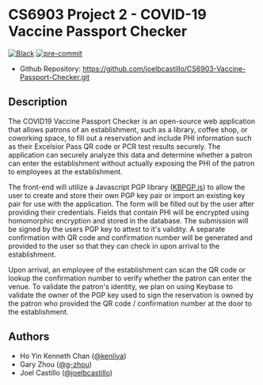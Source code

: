 CS6903 Project 2 - COVID-19 Vaccine Passport Checker
===================================================

[![Black](https://img.shields.io/badge/code%20style-black-000000.svg)](https://github.com/psf/black)
[![pre-commit](https://img.shields.io/badge/pre--commit-enabled-brightgreen?logo=pre-commit&logoColor=white)](https://github.com/pre-commit/pre-commit)

* Github Repository:  <https://github.com/joelbcastillo/CS6903-Vaccine-Passport-Checker.git>

Description
-----------

The COVID19 Vaccine Passport Checker is an open-source web application that allows patrons of an establishment, such as a library, coffee shop, or coworking space, to fill out a reservation and include PHI information such as their Excelsior Pass QR code or PCR test results securely. The application can securely analyze this data and determine whether a patron can enter the establishment without actually exposing the PHI of the patron to employees at the establishment.

The front-end will utilize a Javascript PGP library ([KBPGP.js](https://keybase.io/kbpgp)) to allow the user to create and store their own PGP key pair or import an existing key pair for use with the application. The form will be filled out by the user after providing their credentials. Fields that contain PHI will be encrypted using homomorphic encryption and stored in the database. The submission will be signed by the users PGP key to attest to it's validity. A separate confirmation with QR code and confirmation number will be generated and provided to the user so that they can check in upon arrival to the establishment.

Upon arrival, an employee of the establishment can scan the QR code or lookup the confirmation number to verify whether the patron can enter the venue. To validate the patron's identity, we plan on using Keybase to validate the owner of the PGP key used to sign the reservation is owned by the patron who provided the QR code / confirmation number at the door to the establishment.

Authors
-------

* Ho Yin Kenneth Chan ([@kenliya](https://github.com/kenliya))
* Gary Zhou ([@g-zhou](https://github.com/g-zhou))
* Joel Castillo ([@joelbcastillo](https://github.com/joelbcastillo))
